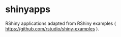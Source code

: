 # shinyapps
RShiny applications adapted from RShiny examples ( https://github.com/rstudio/shiny-examples ).
